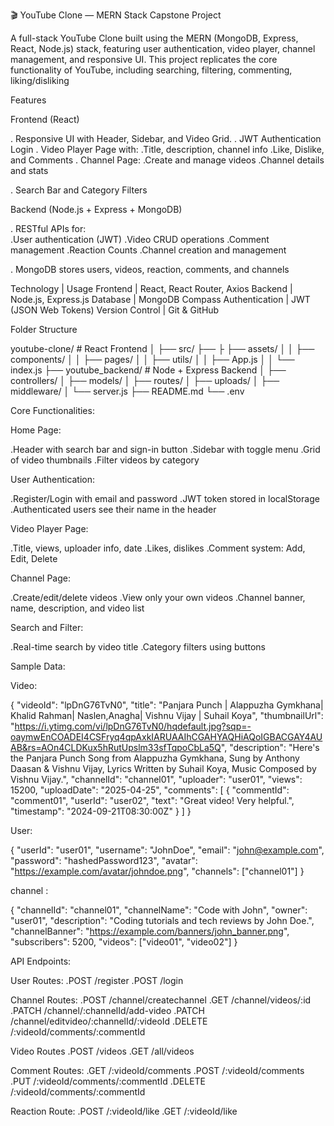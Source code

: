 🎬 YouTube Clone — MERN Stack Capstone Project

A full-stack YouTube Clone built using the MERN (MongoDB, Express, React, Node.js) stack, featuring user authentication, video player, channel management, and responsive UI. This project replicates the core functionality of YouTube, including searching, filtering, commenting, liking/disliking

Features

Frontend (React)

. Responsive UI with Header, Sidebar, and Video Grid.
. JWT Authentication Login
. Video Player Page with:
     .Title, description, channel info
     .Like, Dislike, and Comments
. Channel Page:
     .Create and manage videos
     .Channel details and stats

. Search Bar and Category Filters


 Backend (Node.js + Express + MongoDB)

. RESTful APIs for:  
   .User authentication (JWT)
   .Video CRUD operations
   .Comment management
   .Reaction Counts
   .Channel creation and management

. MongoDB stores users, videos, reaction, comments, and channels

Technology      |     Usage
Frontend        | React, React Router, Axios
Backend         | Node.js, Express.js
Database        | MongoDB Compass
Authentication  | JWT (JSON Web Tokens)
Version Control | Git & GitHub



Folder Structure

youtube-clone/                       # React Frontend
│   ├── src/
├── ├   ├── assets/
│   │   ├── components/
│   │   ├── pages/
│   │   ├── utils/
│   │   ├── App.js
│   │   └── index.js
├── youtube_backend/                 # Node + Express Backend
│   ├── controllers/
│   ├── models/
│   ├── routes/
│   ├── uploads/
│   ├── middleware/
│   └── server.js
├── README.md
└── .env


Core Functionalities:

 Home Page:

 .Header with search bar and sign-in button
 .Sidebar with toggle menu
 .Grid of video thumbnails
 .Filter videos by category

 User Authentication:
 
 .Register/Login with email and password
 .JWT token stored in localStorage
 .Authenticated users see their name in the header

Video Player Page:

 .Title, views, uploader info, date
 .Likes, dislikes
 .Comment system: Add, Edit, Delete

Channel Page:

 .Create/edit/delete videos
 .View only your own videos
 .Channel banner, name, description, and video list

Search and Filter:

 .Real-time search by video title
 .Category filters using buttons


 Sample Data:

 Video:

{
  "videoId": "lpDnG76TvN0",
  "title": "Panjara Punch | Alappuzha Gymkhana| Khalid Rahman| Naslen,Anagha| Vishnu Vijay | Suhail Koya",
  "thumbnailUrl": "https://i.ytimg.com/vi/lpDnG76TvN0/hqdefault.jpg?sqp=-oaymwEnCOADEI4CSFryq4qpAxkIARUAAIhCGAHYAQHiAQoIGBACGAY4AUAB&rs=AOn4CLDKux5hRutUpslm33sfTqpoCbLa5Q",
  "description": "Here's the Panjara Punch Song from Alappuzha Gymkhana, Sung by Anthony Daasan & Vishnu Vijay, Lyrics Written by Suhail Koya, Music Composed by Vishnu Vijay.",
  "channelId": "channel01",
  "uploader": "user01",
  "views": 15200,
  "uploadDate": "2025-04-25",
  "comments": [
    {
      "commentId": "comment01",
      "userId": "user02",
      "text": "Great video! Very helpful.",
      "timestamp": "2024-09-21T08:30:00Z"
    }
  ]
}

User:

{
  "userId": "user01",
  "username": "JohnDoe",
  "email": "john@example.com",
  "password": "hashedPassword123",
  "avatar": "https://example.com/avatar/johndoe.png",
  "channels": ["channel01"]
}


channel :

{
  "channelId": "channel01",
  "channelName": "Code with John",
  "owner": "user01",
  "description": "Coding tutorials and tech reviews by John Doe.",
  "channelBanner": "https://example.com/banners/john_banner.png",
  "subscribers": 5200,
  "videos": ["video01", "video02"]
}


API Endpoints:

User Routes:
 .POST /register
 .POST /login

Channel Routes:
  .POST   /channel/createchannel
  .GET    /channel/videos/:id
  .PATCH  /channel/:channelId/add-video
  .PATCH  /channel/editvideo/:channelId/:videoId
  .DELETE /:videoId/comments/:commentId

Video Routes
  .POST /videos
  .GET /all/videos

Comment Routes:
  .GET   /:videoId/comments
  .POST  /:videoId/comments
  .PUT   /:videoId/comments/:commentId
  .DELETE /:videoId/comments/:commentId

Reaction Route:
  .POST /:videoId/like
  .GET /:videoId/like
 
  







